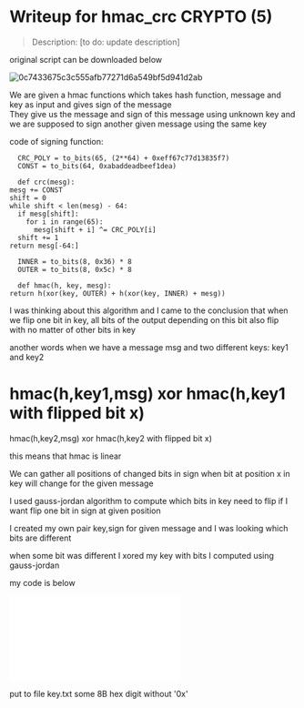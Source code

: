 # Writeup for hmac_crc CRYPTO (5) 

> Description: [to do: update description]

original script can be downloaded below

![0c7433675c3c555afb77271d6a549bf5d941d2ab](0c7433675c3c555afb77271d6a549bf5d941d2ab)

We are given a hmac functions which takes hash function, message and key as input and gives sign of the message  
They give us the message and sign of this message using unknown key and we are supposed to sign another given message using the same key  

code of signing function:

      CRC_POLY = to_bits(65, (2**64) + 0xeff67c77d13835f7)
      CONST = to_bits(64, 0xabaddeadbeef1dea)

      def crc(mesg):
	mesg += CONST
	shift = 0
	while shift < len(mesg) - 64:
	  if mesg[shift]:
	    for i in range(65):
	      mesg[shift + i] ^= CRC_POLY[i]
	  shift += 1
	return mesg[-64:]

      INNER = to_bits(8, 0x36) * 8
      OUTER = to_bits(8, 0x5c) * 8

      def hmac(h, key, mesg):
	return h(xor(key, OUTER) + h(xor(key, INNER) + mesg))

I was thinking about this algorithm and I came to the conclusion that when we flip one bit in key, all bits of the output depending on this bit also flip with no matter of other bits in key  

another words when we have a message msg and two different keys: key1 and key2  

hmac(h,key1,msg) xor hmac(h,key1 with flipped bit x)  
=  
hmac(h,key2,msg) xor hmac(h,key2 with flipped bit x)  

this means that hmac is linear  

We can gather all positions of changed bits in sign when bit at position x in key will change for the given message  

I used gauss-jordan algorithm to compute which bits in key need to flip if I want flip one bit in sign at given position  

I created my own pair key,sign for given message and I was looking which bits are different  

when some bit was different I xored my key with bits I computed using gauss-jordan  

my code is below  

![crypto1.py](crypto1.py)

put to file key.txt some 8B hex digit without '0x'

